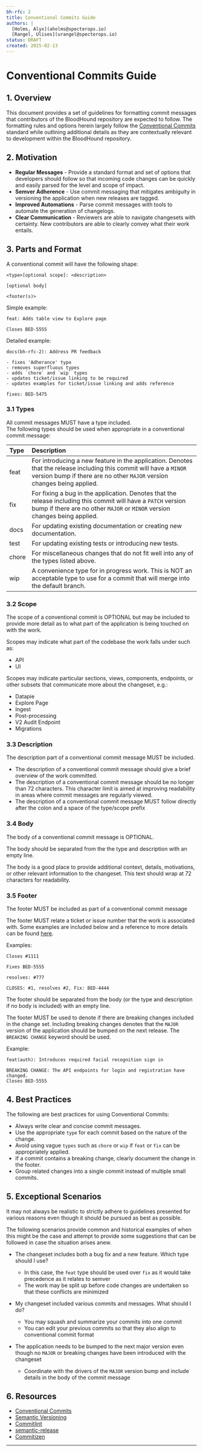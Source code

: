 ```yaml
---
bh-rfc: 2
title: Conventional Commits Guide
authors: |
  [Holms, Alyx](aholms@specterops.io)
  [Rangel, Ulises](urangel@specterops.io)
status: DRAFT
created: 2025-02-13
---
```


# Conventional Commits Guide

## 1. Overview

This document provides a set of guidelines for formatting commit messages that contributors of the BloodHound repository are expected to follow. The formatting rules and options herein largely follow the [Conventional Commits](https://www.conventionalcommits.org/en/v1.0.0/) standard while outlining additional details as they are contextually relevant to development within the BloodHound repository.

## 2. Motivation

- **Regular Messages** - Provide a standard format and set of options that developers should follow so that incoming code changes can be quickly and easily parsed for the level and scope of impact.
- **Semver Adherence** - Use commit messaging that mitigates ambiguity in versioning the application when new releases are tagged.
- **Improved Automations** - Parse commit messages with tools to automate the generation of changelogs.
- **Clear Communication** - Reviewers are able to navigate changesets with certainty. New contributors are able to clearly convey what their work entails.

## 3. Parts and Format

A conventional commit will have the following shape:

```
<type>[optional scope]: <description>

[optional body]

<footer(s)>
```

Simple example:

```
feat: Adds table view to Explore page

Closes BED-5555
```

Detailed example:

```
docs(bh-rfc-2): Address PR feedback

- fixes 'Adherance' typo
- removes superfluous types
- adds `chore` and `wip` types
- updates ticket/issue linking to be required
- updates examples for ticket/issue linking and adds reference

fixes: BED-5475
```

### 3.1 Types

All commit messages MUST have a type included.  
The following types should be used when appropriate in a conventional commit message:

| Type  | Description                                                                                                                                                                                    |
| :---- | :--------------------------------------------------------------------------------------------------------------------------------------------------------------------------------------------- |
| feat  | For introducing a new feature in the application. Denotes that the release including this commit will have a `MINOR` version bump if there are no other `MAJOR` version changes being applied. |
| fix   | For fixing a bug in the application. Denotes that the release including this commit will have a `PATCH` version bump if there are no other `MAJOR` or `MINOR` version changes being applied.   |
| docs  | For updating existing documentation or creating new documentation.                                                                                                                             |
| test  | For updating existing tests or introducing new tests.                                                                                                                                          |
| chore | For miscellaneous changes that do not fit well into any of the types listed above.                                                                                                             |
| wip   | A convenience type for in progress work. This is NOT an acceptable type to use for a commit that will merge into the default branch.                                                           |

### 3.2 Scope

The scope of a conventional commit is OPTIONAL but may be included to provide more detail as to what part of the application is being touched on with the work.

Scopes may indicate what part of the codebase the work falls under such as:

- API
- UI

Scopes may indicate particular sections, views, components, endpoints, or other subsets that communicate more about the changeset, e.g.:

- Datapie
- Explore Page
- Ingest
- Post-processing
- V2 Audit Endpoint
- Migrations

### 3.3 Description

The description part of a conventional commit message MUST be included.

- The description of a conventional commit message should give a brief overview of the work committed.
- The description of a conventional commit message should be no longer than 72 characters. This character limit is aimed at improving readability in areas where commit messages are regularly viewed.
- The description of a conventional commit message MUST follow directly after the colon and a space of the type/scope prefix

### 3.4 Body

The body of a conventional commit message is OPTIONAL.

The body should be separated from the the type and description with an empty line.

The body is a good place to provide additional context, details, motivations, or other relevant information to the changeset. This text should wrap at 72 characters for readability.

### 3.5 Footer

The footer MUST be included as part of a conventional commit message

The footer MUST relate a ticket or issue number that the work is associated with. Some examples are included below and a reference to more details can be found [here](https://docs.github.com/en/issues/tracking-your-work-with-issues/using-issues/linking-a-pull-request-to-an-issue).

Examples:

`Closes #1111`

`Fixes BED-5555`

`resolves: #777`

`CLOSES: #1, resolves #2, Fix: BED-4444`

The footer should be separated from the body (or the type and description if no body is included) with an empty line.

The footer MUST be used to denote if there are breaking changes included in the change set. Including breaking changes denotes that the `MAJOR` version of the application should be bumped on the next release. The `BREAKING CHANGE` keyword should be used.

Example:

```
feat(auth): Introduces required facial recognition sign in

BREAKING CHANGE: The API endpoints for login and registration have changed.
Closes BED-5555
```

## 4. Best Practices

The following are best practices for using Conventional Commits:

- Always write clear and concise commit messages.
- Use the appropriate `type` for each commit based on the nature of the change.
- Avoid using vague `types` such as `chore` or `wip` if `feat` or `fix` can be appropriately applied.
- If a commit contains a breaking change, clearly document the change in the footer.
- Group related changes into a single commit instead of multiple small commits.

## 5. Exceptional Scenarios

It may not always be realistic to strictly adhere to guidelines presented for various reasons even though it should be pursued as best as possible.

The following scenarios provide common and historical examples of when this might be the case and attempt to provide some suggestions that can be followed in case the situation arises anew.

- The changeset includes both a bug fix and a new feature. Which type should I use?

  - In this case, the `feat` type should be used over `fix` as it would take precedence as it relates to semver
  - The work may be split up before code changes are undertaken so that these conflicts are minimized

- My changeset included various commits and messages. What should I do?

  - You may squash and summarize your commits into one commit
  - You can edit your previous commits so that they also align to conventional commit format

- The application needs to be bumped to the next major version even though no `MAJOR` or breaking changes have been introduced with the changeset

  - Coordinate with the drivers of the `MAJOR` version bump and include details in the body of the commit message

## 6. Resources

- [Conventional Commits](https://www.conventionalcommits.org/en/v1.0.0/)
- [Semantic Versioning](https://semver.org/)
- [Commitlint](https://commitlint.js.org/)
- [semantic-release](https://semantic-release.gitbook.io/)
- [Commitizen](https://commitizen-tools.github.io/commitizen/)

---

